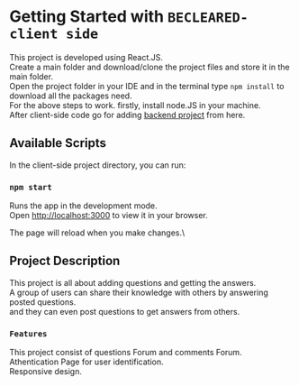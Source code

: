 # Getting Started with `BECLEARED-client side`

This project is developed using React.JS.\
Create a main folder and download/clone the project files and store it in the main folder.\
Open the project folder in your IDE and in the terminal type `npm install` to download all the packages need.\
For the above steps to work. firstly, install node.JS in your machine.\
After client-side code go for adding [backend project](https://github.com/Vamshikrishnakulla/becleared-backend) from here.

## Available Scripts

In the client-side project directory, you can run:

### `npm start`

Runs the app in the development mode.\
Open [http://localhost:3000](http://localhost:3000) to view it in your browser.

The page will reload when you make changes.\

## Project Description
This project is all about adding questions and getting the answers.\
A group of users can share their knowledge with others by answering posted questions.\
and they can even post questions to get answers from others.

### `Features`
This project consist of questions Forum and comments Forum.\
Athentication Page for user identification.\
Responsive design.

